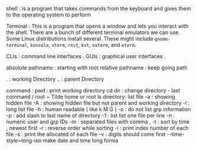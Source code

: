 shell : is a program that takes commands from the keyboard and gives             them to the operating system to perform

Terminal : This is a program that opens a window and lets you interact 
    with the shell. There are a bunch of different terminal emulators we can use. Some Linux distributions install several. These might include `gnome-terminal`, `konsole`, `xterm`, `rxvt`, `kvt`, `nxterm`, and `eterm`.

CLIs : command line interfaces .
GUIs : graphical user interfaces .

absolute pathname : starting with root 
relative pathname : keep going path

.  : working Directory 
.. : parent Directory 

command : 
   pwd : print working directory 
   cd dir  : change directory 
            - last command 
            / root 
            ~ Tilde  home or root 
    ls  directory: list file 
             -a : showing hidden file 
             -A : showing hidden file but not parent and working directory
             -l : long list file 
             -h : human readable (  like k M G )
             -o : do not list grp information 
             -p : add slash to last name of directory 
             -1 : list list one file per line 
             -n : numeric user and grp IDs 
             -m : separated files with comma , 
             -t : sort by time , newest first 
             -r : reverse order while sorting 
             -i : print index number of each file 
             -s : print the allocated of each file 
             -v : digits should come first 
    --time-style=long-iso make date and time long forma 